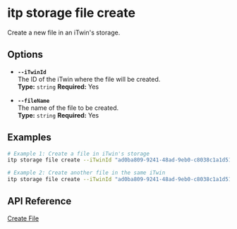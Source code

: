 # itp storage file create

Create a new file in an iTwin's storage.

## Options

- **`--iTwinId`**  
  The ID of the iTwin where the file will be created.  
  **Type:** `string` **Required:** Yes

- **`--fileName`**  
  The name of the file to be created.  
  **Type:** `string` **Required:** Yes

## Examples

```bash
# Example 1: Create a file in iTwin's storage
itp storage file create --iTwinId "ad0ba809-9241-48ad-9eb0-c8038c1a1d51" --fileName "design.dwg"

# Example 2: Create another file in the same iTwin
itp storage file create --iTwinId "ad0ba809-9241-48ad-9eb0-c8038c1a1d51" --fileName "model.ifc"
```

## API Reference

[Create File](https://developer.bentley.com/apis/storage/operations/create-file/)

